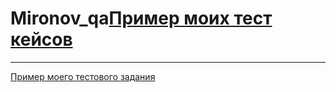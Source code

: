 # Mironov_qa[Пример моих тест кейсов](https://docs.google.com/spreadsheets/d/1q8hcBHWmUvb9VzryidcCeQL8gqWRGExXJHqGPCQN088/edit?usp=sharing)

---

[Пример моего тестового задания](https://russ132.atlassian.net/jira/software/c/projects/RUS/boards/1?selectedIssue=RUS-3)